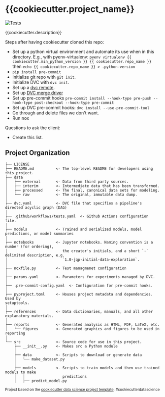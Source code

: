 {{cookiecutter.project_name}}
==============================

[![Tests](https://github.com/{{cookiecutter.github_org_or_user}}/{{cookiecutter.repo_name}}/workflows/Tests/badge.svg)](https://github.com/{{cookiecutter.github_org_or_user}}/{{cookiecutter.repo_name}}/actions?workflow=Tests)

{{cookiecutter.description}}

Steps after having cookiecutter cloned this repo:

- Set up a python virtual environment and automate its use when in this directory. E.g., with
 pyenv-virtualenv: ``pyenv virtualenv {{ cookiecutter.min_python_version }} {{
 cookiecutter.repo_name }} `` then `echo {{ cookiecutter.repo_name }} > .python-version`
- `pip install pre-commit`
- Initialize git repo with `git init`.
- Initialize DVC with `dvc init`.
- Set up a [dvc remote](https://dvc.org/doc/command-reference/remote).
- Set up [DVC merge driver](https://dvc.org/doc/user-guide/how-to/resolve-merge-conflicts#directories)
- Set up pre-commit hooks `pre-commit install --hook-type pre-push --hook-type post-checkout --hook-type pre-commit`
- Set up DVC pre-commit hooks: `dvc install --use-pre-commit-tool`
- Go through and delete files we don't want.
- Run nox

Questions to ask the client:
- Create this list.

Project Organization
------------

```
├── LICENSE
├── README.md          <- The top-level README for developers using this project.
├── data
│   ├── external       <- Data from third party sources.
│   ├── interim        <- Intermediate data that has been transformed.
│   ├── processed      <- The final, canonical data sets for modeling.
│   └── raw            <- The original, immutable data dump.
│
├── dvc.yaml           <- DVC file that specifies a pipeline's directed acyclic graph (DAG)
│
├── .github/workflows/tests.yaml  <- Github Actions configuration file.
│
├── models             <- Trained and serialized models, model predictions, or model summaries
│
├── notebooks          <- Jupyter notebooks. Naming convention is a number (for ordering),
│                         the creator's initials, and a short `-` delimited description, e.g.
│                         `1.0-jqp-initial-data-exploration`.
│
├── noxfile.py         <- Test managmenet configuration
│
├── params.yaml        <- Parameters for experiments managed by DVC.
│
├── .pre-commit-config.yaml  <- Configuration for pre-commit hooks.
│
├── pyproject.toml     <- Houses project metadata and dependencies. Used by
setuptools.
│
├── references         <- Data dictionaries, manuals, and all other explanatory materials.
│
├── reports            <- Generated analysis as HTML, PDF, LaTeX, etc.
│   └── figures        <- Generated graphics and figures to be used in reporting
│
└── src                <- Source code for use in this project.
    ├── __init__.py    <- Makes src a Python module
    │
    ├── data           <- Scripts to download or generate data
    │   └── make_dataset.py
    │
    ├── models         <- Scripts to train models and then use trained models to make
    │   │                 predictions
    │   ├── predict_model.py
```

<p><small>Project based on the <a target="_blank" href="https://drivendata.github.io/cookiecutter-data-science/">cookiecutter data science project template</a>. #cookiecutterdatascience</small></p>
